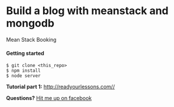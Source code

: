 Build a blog with meanstack and mongodb
=====
Mean Stack Booking


#### Getting started
```
$ git clone <this_repo>
$ npm install
$ node server 
```


**Tutorial part 1:** http://readyourlessons.com//

**Questions?** [Hit me up on facebook](https://www.facebook.com/ashutosh.kr.upadhyay)

